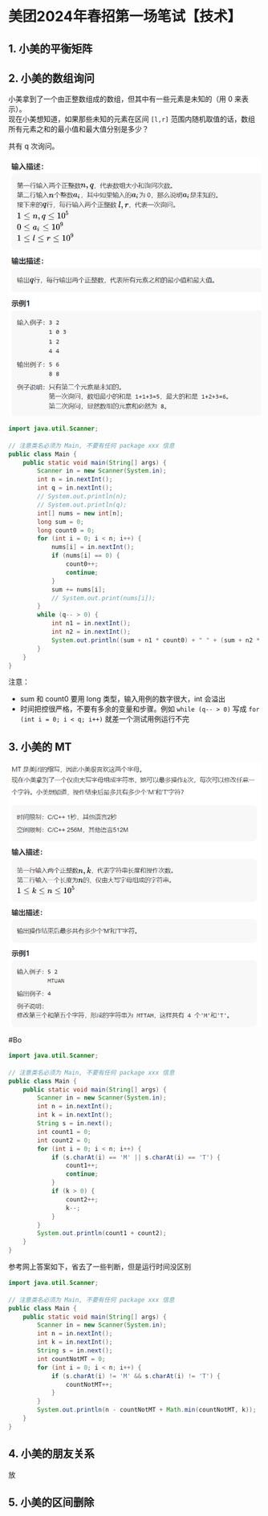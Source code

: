 
# 美团2024年春招第一场笔试【技术】

## 1. 小美的平衡矩阵

## 2. 小美的数组询问

小美拿到了一个由正整数组成的数组，但其中有一些元素是未知的（用 0 来表示）。  
现在小美想知道，如果那些未知的元素在区间 `[l,r]` 范围内随机取值的话，数组所有元素之和的最小值和最大值分别是多少？  

共有 q 次询问。

![550](assets/Pasted%20image%2020240405214618.png)

```java
import java.util.Scanner;

// 注意类名必须为 Main, 不要有任何 package xxx 信息
public class Main {
    public static void main(String[] args) {
        Scanner in = new Scanner(System.in);
        int n = in.nextInt();
        int q = in.nextInt();
        // System.out.println(n);
        // System.out.println(q);
        int[] nums = new int[n];
        long sum = 0;
        long count0 = 0;
        for (int i = 0; i < n; i++) {
            nums[i] = in.nextInt();
            if (nums[i] == 0) {
                count0++;
                continue;
            }
            sum += nums[i];
            // System.out.print(nums[i]);
        }
        while (q-- > 0) {
            int n1 = in.nextInt();
            int n2 = in.nextInt();
            System.out.println((sum + n1 * count0) + " " + (sum + n2 * count0));
        }
    }
}
```

注意：

- sum 和 count0 要用 long 类型，输入用例的数字很大，int 会溢出
- 时间把控很严格，不要有多余的变量和步骤。例如 `while (q-- > 0)` 写成 `for (int i = 0; i < q; i++)` 就差一个测试用例运行不完

## 3. 小美的 MT

![600](assets/Pasted%20image%2020240405215652.png)

#Bo

```java
import java.util.Scanner;

// 注意类名必须为 Main, 不要有任何 package xxx 信息
public class Main {
    public static void main(String[] args) {
        Scanner in = new Scanner(System.in);
        int n = in.nextInt();
        int k = in.nextInt();
        String s = in.next();
        int count1 = 0;
        int count2 = 0;
        for (int i = 0; i < n; i++) {
            if (s.charAt(i) == 'M' || s.charAt(i) == 'T') {
                count1++;
                continue;
            }
            if (k > 0) {
                count2++;
                k--;
            }
        }
        System.out.println(count1 + count2);
    }
}
```

参考网上答案如下，省去了一些判断，但是运行时间没区别

```java
import java.util.Scanner;

// 注意类名必须为 Main, 不要有任何 package xxx 信息
public class Main {
    public static void main(String[] args) {
        Scanner in = new Scanner(System.in);
        int n = in.nextInt();
        int k = in.nextInt();
        String s = in.next();
        int countNotMT = 0;
        for (int i = 0; i < n; i++) {
            if (s.charAt(i) != 'M' && s.charAt(i) != 'T') {
                countNotMT++;
            }
        }
        System.out.println(n - countNotMT + Math.min(countNotMT, k));
    }
}
```

## 4. 小美的朋友关系

放

## 5. 小美的区间删除


